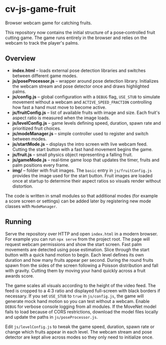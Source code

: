 # cv-js-game-fruit

Browser webcam game for catching fruits.

This repository now contains the initial structure of a pose‑controlled fruit cutting game. The game runs entirely in the browser and relies on the webcam to track the player's palms.

## Overview

- **index.html** – loads external pose detection libraries and switches between different game modes.
- **js/poseProcessor.js** – wrapper around pose detection library. Initializes the webcam stream and pose detector once and draws highlighted palms.
- **js/config.js** – global configuration with a `DEBUG` flag, `USE_STUB` to simulate movement without a webcam and `ACTIVE_SPEED_FRACTION` controlling how fast a hand must move to become active.
- **js/fruitConfig.js** – list of available fruits with image and size. Each
  fruit's aspect ratio is measured when the image loads.
- **js/levelConfig.js** – game levels defining speed, duration, spawn rate and prioritized fruit choices.
- **js/modeManager.js** – simple controller used to register and switch between modes.
- **js/startMode.js** – displays the intro screen with live webcam feed. Cutting the start button with a fast hand movement begins the game.
- **js/fruit.js** – small physics object representing a falling fruit.
- **js/gameMode.js** – real‑time game loop that updates the timer, fruits and palm positions every frame.
- **img/** – folder with fruit images. The `basic` entry in `js/fruitConfig.js`
  provides the image used for the start button. Fruit images are loaded once at
  startup to determine their aspect ratios so visuals render without distortion.

The code is written in small modules so that additional modes (for example a score screen or settings) can be added later by registering new mode classes with `ModeManager`.

## Running

Serve the repository over HTTP and open `index.html` in a modern browser. For example you can run `npx serve` from the project root. The page will request webcam permissions and show the start screen. Fast palm movements are detected using pose estimation. Slice through the start button with a quick hand motion to begin. Each level defines its own duration and how many fruits appear per second. During the round fruits spawn from the sides of the screen following a Poisson distribution and fall with gravity. Cutting them by moving your hand quickly across a fruit awards score.

The game scales all visuals according to the height of the video feed. The feed is cropped to a 4:3 ratio and displayed full-screen with black borders if necessary. If you set `USE_STUB` to `true` in `js/config.js`, the game will generate mock hand motion so you can test without a webcam. Enable `DEBUG` for verbose console logging from all modules.
If the MoveNet model fails to load because of CORS restrictions, download the model files locally and update the paths in `js/poseProcessor.js`.

Edit `js/levelConfig.js` to tweak the game speed, duration, spawn rate or change which fruits appear in each level. The webcam stream and pose detector are kept alive across modes so they only need to initialize once.

